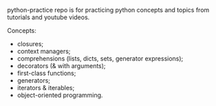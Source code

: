 python-practice repo is for practicing python concepts and topics from tutorials and youtube videos.

Concepts:
* closures;
* context managers;
* comprehensions (lists, dicts, sets, generator expressions);
* decorators (& with arguments);
* first-class functions;
* generators;
* iterators & iterables;
* object-oriented programming.
